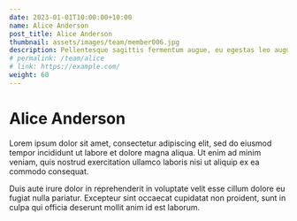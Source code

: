 ```yaml
---
date: 2023-01-01T10:00:00+10:00
name: Alice Anderson
post_title: Alice Anderson
thumbnail: assets/images/team/member006.jpg
description: Pellentesque sagittis fermentum augue, eu egestas leo augue.
# permalink: /team/alice
# link: https://example.com/
weight: 60
---
```


# Alice Anderson

Lorem ipsum dolor sit amet, consectetur adipiscing elit, sed do eiusmod tempor incididunt ut labore et dolore magna aliqua. Ut enim ad minim veniam, quis nostrud exercitation ullamco laboris nisi ut aliquip ex ea commodo consequat.

Duis aute irure dolor in reprehenderit in voluptate velit esse cillum dolore eu fugiat nulla pariatur. Excepteur sint occaecat cupidatat non proident, sunt in culpa qui officia deserunt mollit anim id est laborum.
